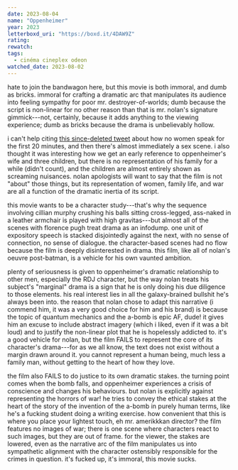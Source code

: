 ```yaml
---
date: 2023-08-04
name: "Oppenheimer"
year: 2023
letterboxd_uri: "https://boxd.it/4DAW9Z"
rating: 
rewatch: 
tags:
  - cinéma cineplex odeon
watched_date: 2023-08-02
---
```


hate to join the bandwagon here, but this movie is both immoral, and dumb as bricks. immoral for crafting a dramatic arc that manipulates its audience into feeling sympathy for poor mr. destroyer-of-worlds; dumb because the script is non-linear for no other reason than that is mr. nolan's signature gimmick---not, certainly, because it adds anything to the viewing experience; dumb as bricks because the drama is unbelievably hollow.

i can't help citing [this since-deleted tweet](https://shorturl.at/yGSV1) about how no women speak for the first 20 minutes, and then there's almost immediately a sex scene. i also thought it was interesting how we get an early reference to oppenheimer's wife and three children, but there is no representation of his family for a while (didn't count), and the children are almost entirely shown as screaming nuisances. nolan apologists will want to say that the film is not "about" those things, but its representation of women, family life, and war are all a function of the dramatic inertia of its script. 

this movie wants to be a character study---that's why the sequence involving cillian murphy crushing his balls sitting cross-legged, ass-naked in a leather armchair is played with high gravitas---but almost all of the scenes with florence pugh treat drama as an infodump. one unit of expository speech is stacked disjointedly against the next, with no sense of connection, no sense of dialogue. the character-based scenes had no flow because the film is deeply disinterested in drama. this film, like all of nolan's oeuvre post-batman, is a vehicle for his own vaunted ambition. 

plenty of seriousness is given to oppenheimer's dramatic relationship to other men, especially the RDJ character, but the way nolan treats his subject's "marginal" drama is a sign that he is only doing his due diligence to those elements. his real interest lies in all the galaxy-brained bullshit he's always been into. the reason that nolan chose to adapt this narrative (i commend him, it was a very good choice for him and his brand) is because the topic of quantum mechanics and the a-bomb is epic AF, dude! it gives him an excuse to include abstract imagery (which i liked, even if it was a bit loud) and to justify the non-linear plot that he is hopelessly addicted to. it's a good vehicle for nolan, but the film FAILS to represent the core of its character's drama---for as we all know, the text does not exist without a margin drawn around it. you cannot represent a human being, much less a family man, without getting to the heart of how they love.

the film also FAILS to do justice to its own dramatic stakes. the turning point comes when the bomb falls, and oppenheimer experiences a crisis of conscience and changes his behaviours. but nolan is explicitly against representing the horrors of war! he tries to convey the ethical stakes at the heart of the story of the invention of the a-bomb in purely human terms, like he's a fucking student doing a writing exercise. how convenient that this is where you place your lightest touch, eh mr. amerikkkan director? the film features no images of war; there is one scene where characters react to such images, but they are out of frame. for the viewer, the stakes are lowered, even as the narrative arc of the film manipulates us into sympathetic alignment with the character ostensibly responsible for the crimes in question. it's fucked up, it's immoral, this movie sucks.
